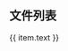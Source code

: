 <script setup>
import { useData } from 'vitepress'
import { ref } from 'vue'
const { site, theme, page, frontmatter } = useData()

let siderbar = theme.value.sidebar
let articleList = ref([])
siderbar.forEach((bar)=>{
    if ("文章" === bar.text) {
        articleList.value = bar.items
    }
})

</script>

## 文件列表

<a v-for="item in articleList" :href='item.link'>
  {{ item.text }}
  <br>
</a>
